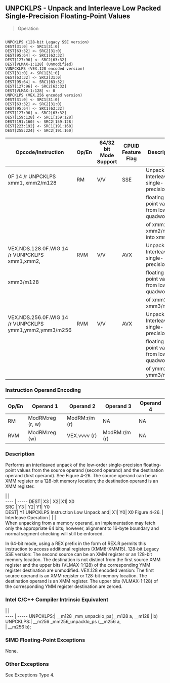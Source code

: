 ## UNPCKLPS - Unpack and Interleave Low Packed Single-Precision Floating-Point Values

> Operation
``` slim

UNPCKLPS (128-bit Legacy SSE version)
DEST[31:0] <- SRC1[31:0]
DEST[63:32] <- SRC2[31:0]
DEST[95:64] <- SRC1[63:32]
DEST[127:96] <- SRC2[63:32]
DEST[VLMAX-1:128] (Unmodified)
VUNPCKLPS (VEX.128 encoded version)
DEST[31:0] <- SRC1[31:0]
DEST[63:32] <- SRC2[31:0]
DEST[95:64] <- SRC1[63:32]
DEST[127:96] <- SRC2[63:32]
DEST[VLMAX-1:128] <- 0
UNPCKLPS (VEX.256 encoded version)
DEST[31:0] <- SRC1[31:0]
DEST[63:32] <- SRC2[31:0]
DEST[95:64] <- SRC1[63:32]
DEST[127:96] <- SRC2[63:32]
DEST[159:128] <- SRC1[159:128]
DEST[191:160] <- SRC2[159:128]
DEST[223:192] <- SRC1[191:160]
DEST[255:224] <- SRC2[191:160]

```

 Opcode/Instruction                                    | Op/En| 64/32 bit Mode Support| CPUID Feature Flag| Description                             
 ---  | --- | --- | --- | ---
 0F 14 /r UNPCKLPS xmm1, xmm2/m128                     | RM   | V/V                   | SSE               | Unpacks and Interleaves single-precision
                                                       |      |                       |                   | floating-point values from low quadwords
                                                       |      |                       |                   | of xmm1 and xmm2/mem into xmm1.         
 VEX.NDS.128.0F.WIG 14 /r VUNPCKLPS xmm1,xmm2,         | RVM  | V/V                   | AVX               | Unpacks and Interleaves single-precision
 xmm3/m128                                             |      |                       |                   | floating-point values from low quadwords
                                                       |      |                       |                   | of xmm2 and xmm3/m128.                  
 VEX.NDS.256.0F.WIG 14 /r VUNPCKLPS ymm1,ymm2,ymm3/m256| RVM  | V/V                   | AVX               | Unpacks and Interleaves single-precision
                                                       |      |                       |                   | floating-point values from low quadwords
                                                       |      |                       |                   | of ymm2 and ymm3/m256.                  

### Instruction Operand Encoding
 Op/En| Operand 1       | Operand 2    | Operand 3    | Operand 4
 ---  | --- | --- | --- | ---
 RM   | ModRM:reg (r, w)| ModRM:r/m (r)| NA           | NA       
 RVM  | ModRM:reg (w)   | VEX.vvvv (r) | ModRM:r/m (r)| NA       

### Description
Performs an interleaved unpack of the low-order single-precision floating-point
values from the source operand (second operand) and the destination operand
(first operand). See Figure 4-26. The source operand can be an XMM register
or a 128-bit memory location; the destination operand is an XMM register.

   | |  
---- | -----
 DEST| X3                                    | X2| X1| X0             
 SRC | Y3                                    | Y2| Y1| Y0             
 DEST| Y1 UNPCKLPS Instruction Low Unpack and| X1| Y0| X0 Figure 4-26.
     | Interleave Operation                  |   |   |                
When unpacking from a memory operand, an implementation may fetch only the appropriate
64 bits; however, alignment to 16-byte boundary and normal segment checking
will still be enforced.

In 64-bit mode, using a REX prefix in the form of REX.R permits this instruction
to access additional registers (XMM8-XMM15). 128-bit Legacy SSE version: The
second source can be an XMM register or an 128-bit memory location. The destination
is not distinct from the first source XMM register and the upper bits (VLMAX-1:128)
of the corresponding YMM register destination are unmodified. VEX.128 encoded
version: The first source operand is an XMM register or 128-bit memory location.
The destination operand is an XMM register. The upper bits (VLMAX-1:128) of
the corresponding YMM register destination are zeroed.



### Intel C/C++ Compiler Intrinsic Equivalent
   | |  
---- | -----
 UNPCKLPS:| __m128 _mm_unpacklo_ps(__m128 a, __m128
          | b)                                     
 UNPCKLPS:| __m256 _mm256_unpacklo_ps (__m256 a,   
          | __m256 b);                             

### SIMD Floating-Point Exceptions
None.


### Other Exceptions
See Exceptions Type 4.

